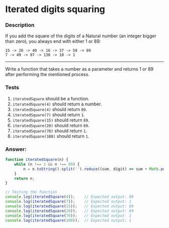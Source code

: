 # Iterated digits squaring

### Description

If you add the square of the digits of a Natural number (an integer bigger than zero), you always end with either 1 or 89:

```
15 -> 26 -> 40 -> 16 -> 37 -> 58 -> 89
7 -> 49 -> 97 -> 130 -> 10 -> 1
```

---

Write a function that takes a number as a parameter and returns 1 or 89 after performing the mentioned process.

### Tests

1. `iteratedSquare` should be a function.
2. `iteratedSquare(4)` should return a number.
3. `iteratedSquare(4)` should return `89`.
4. `iteratedSquare(7)` should return `1`.
5. `iteratedSquare(15)` should return `89`.
6. `iteratedSquare(20)` should return `89`.
7. `iteratedSquare(70)` should return `1`.
8. `iteratedSquare(100)` should return `1`.

### Answer:

```javascript
function iteratedSquare(n) {
    while (n !== 1 && n !== 89) {
        n = n.toString().split('').reduce((sum, digit) => sum + Math.pow(parseInt(digit), 2), 0);
    }
    return n;
}

// Testing the function
console.log(iteratedSquare(4));    // Expected output: 89
console.log(iteratedSquare(7));    // Expected output: 1
console.log(iteratedSquare(15));   // Expected output: 89
console.log(iteratedSquare(20));   // Expected output: 89
console.log(iteratedSquare(70));   // Expected output: 1
console.log(iteratedSquare(100));  // Expected output: 1
```